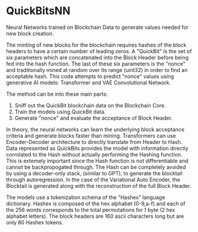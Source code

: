 # QuickBitsNN
Neural Networks trained on Blockchain Data to generate values needed for new block creation.


The minting of new blocks for the blockchain requires hashes of the block headers to have a certain number of leading zeros.
A "QuickBit" is the set of six parameters which are concatenated into the Block Header before being fed into the hash function.
The last of these six parameters is the "nonce" and traditionally mined at random over its range (uint32) in order to find an acceptable hash.
This code attempts to predict "nonce" values using generative AI models: Transformer and VAE Convolutional Network.


The method can be into these main parts:
1. Sniff out the QuickBit blockchain data on the Blockchain Core.
2. Train the models using QuickBit data.
3. Generate "nonce" and evaluate the acceptance of Block Header.


In theory, the neural networks can learn the underlying block acceptance criteria and generate blocks faster than mining.
Transformers can use Encoder-Decoder architecture to directly translate from Header to Hash.
Data represented as QuickBits provides the model with information directly corrolated to the Hash without actually performing the Hashing function.
This is extemely important since the Hash function is not differentiable and cannot be backpropogated through.
The Hash can be completely avoided by using a decoder-only stack, (similar to GPT), to generate the blocktail through autoregression.
In the case of the Variational Auto Encoder, the Blocktail is generated along with the reconstruction of the full Block Header.



The models use a tokenization schema of the "Hashex" language dictionary.
Hashex is composed of the hex alphabet (0-9,a-f) and each of the 256 words corresponds to the total permutations for 1 byte (2 hex alphabet letters).
The block headers are 160 ascii characters long but are only 80 Hashex tokens.



